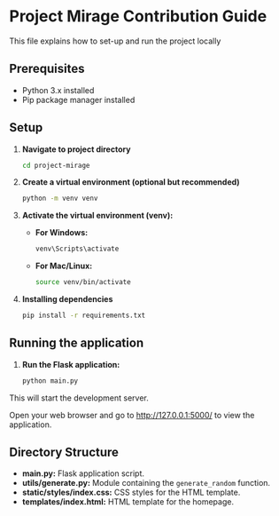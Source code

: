 # Project Mirage Contribution Guide

   This file explains how to set-up and run the project locally


## Prerequisites

- Python 3.x installed
- Pip package manager installed


## Setup

1. **Navigate to project directory**

   ```bash
   cd project-mirage
   ```

2. **Create a virtual environment (optional but recommended)**

   ```bash
   python -m venv venv
   ```

3. **Activate the virtual environment (venv):**

   - **For Windows:**

     ```bash
     venv\Scripts\activate
     ```

   - **For Mac/Linux:**
     ```bash
     source venv/bin/activate
     ```

4. **Installing dependencies**

   ```bash
   pip install -r requirements.txt


## Running the application

1. **Run the Flask application:**

   ```bash
   python main.py
   ```

This will start the development server.

Open your web browser and go to http://127.0.0.1:5000/ to view the application.


## Directory Structure

- **main.py:** Flask application script.
- **utils/generate.py:** Module containing the `generate_random` function.
- **static/styles/index.css:** CSS styles for the HTML template.
- **templates/index.html:** HTML template for the homepage.
